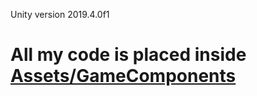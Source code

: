 ﻿Unity version 2019.4.0f1
 # All my code is placed inside [Assets/GameComponents](https://github.com/IIMrFreemanII/Unity3DGameComponents/tree/master/Assets/GameComponents)
